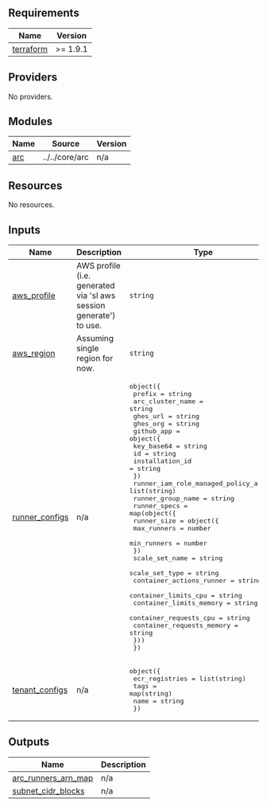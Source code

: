 <!-- BEGIN_TF_DOCS -->
## Requirements

| Name | Version |
|------|---------|
| <a name="requirement_terraform"></a> [terraform](#requirement\_terraform) | >= 1.9.1 |

## Providers

No providers.

## Modules

| Name | Source | Version |
|------|--------|---------|
| <a name="module_arc"></a> [arc](#module\_arc) | ../../core/arc | n/a |

## Resources

No resources.

## Inputs

| Name | Description | Type | Default | Required |
|------|-------------|------|---------|:--------:|
| <a name="input_aws_profile"></a> [aws\_profile](#input\_aws\_profile) | AWS profile (i.e. generated via 'sl aws session generate') to use. | `string` | n/a | yes |
| <a name="input_aws_region"></a> [aws\_region](#input\_aws\_region) | Assuming single region for now. | `string` | n/a | yes |
| <a name="input_runner_configs"></a> [runner\_configs](#input\_runner\_configs) | n/a | <pre>object({<br/>    prefix           = string<br/>    arc_cluster_name = string<br/>    ghes_url         = string<br/>    ghes_org         = string<br/>    github_app = object({<br/>      key_base64      = string<br/>      id              = string<br/>      installation_id = string<br/>    })<br/>    runner_iam_role_managed_policy_arns = list(string)<br/>    runner_group_name                   = string<br/>    runner_specs = map(object({<br/>      runner_size = object({<br/>        max_runners = number<br/>        min_runners = number<br/>      })<br/>      scale_set_name            = string<br/>      scale_set_type            = string<br/>      container_actions_runner  = string<br/>      container_limits_cpu      = string<br/>      container_limits_memory   = string<br/>      container_requests_cpu    = string<br/>      container_requests_memory = string<br/>    }))<br/>  })</pre> | n/a | yes |
| <a name="input_tenant_configs"></a> [tenant\_configs](#input\_tenant\_configs) | n/a | <pre>object({<br/>    ecr_registries = list(string)<br/>    tags           = map(string)<br/>    name           = string<br/>  })</pre> | n/a | yes |

## Outputs

| Name | Description |
|------|-------------|
| <a name="output_arc_runners_arn_map"></a> [arc\_runners\_arn\_map](#output\_arc\_runners\_arn\_map) | n/a |
| <a name="output_subnet_cidr_blocks"></a> [subnet\_cidr\_blocks](#output\_subnet\_cidr\_blocks) | n/a |
<!-- END_TF_DOCS -->
